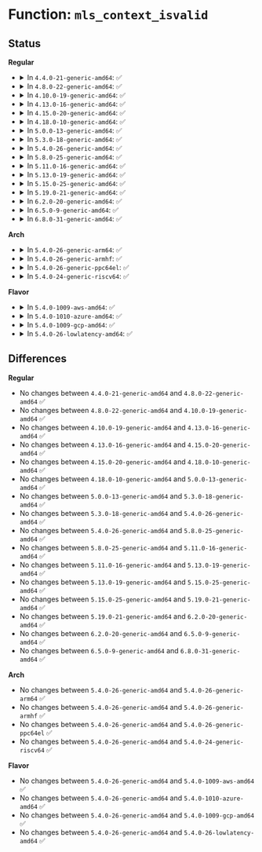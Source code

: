 # Function: <code>mls_context_isvalid</code>

## Status
<b>Regular</b>
<ul>
<li>
<details>
<summary>In <code>4.4.0-21-generic-amd64</code>: ✅</summary>

```c
int mls_context_isvalid(struct policydb * p, struct context * c)
```

```json
{
  "name": "mls_context_isvalid",
  "collision_type": "Unique Global",
  "inline_type": "No",
  "funcs": [
    {
      "addr": 18446744071582367152,
      "name": "mls_context_isvalid",
      "external": true,
      "loc": "security/selinux/ss/mls.c:191",
      "file": "security/selinux/ss/mls.c",
      "inline": "seen, unknown",
      "caller_inline": [],
      "caller_func": [
        "security/selinux/ss/policydb.c:policydb_context_isvalid",
        "security/selinux/ss/services.c:security_netlbl_secattr_to_sid"
      ]
    }
  ],
  "symbols": [
    {
      "addr": 18446744071582367152,
      "name": "mls_context_isvalid",
      "section": ".text",
      "bind": "STB_GLOBAL",
      "size": 152
    }
  ]
}
```
</details>
</li>
<li>
<details>
<summary>In <code>4.8.0-22-generic-amd64</code>: ✅</summary>

```c
int mls_context_isvalid(struct policydb * p, struct context * c)
```

```json
{
  "name": "mls_context_isvalid",
  "collision_type": "Unique Global",
  "inline_type": "No",
  "funcs": [
    {
      "addr": 18446744071582588256,
      "name": "mls_context_isvalid",
      "external": true,
      "loc": "security/selinux/ss/mls.c:191",
      "file": "security/selinux/ss/mls.c",
      "inline": "seen, unknown",
      "caller_inline": [],
      "caller_func": [
        "security/selinux/ss/policydb.c:policydb_context_isvalid",
        "security/selinux/ss/services.c:security_netlbl_secattr_to_sid"
      ]
    }
  ],
  "symbols": [
    {
      "addr": 18446744071582588256,
      "name": "mls_context_isvalid",
      "section": ".text",
      "bind": "STB_GLOBAL",
      "size": 161
    }
  ]
}
```
</details>
</li>
<li>
<details>
<summary>In <code>4.10.0-19-generic-amd64</code>: ✅</summary>

```c
int mls_context_isvalid(struct policydb * p, struct context * c)
```

```json
{
  "name": "mls_context_isvalid",
  "collision_type": "Unique Global",
  "inline_type": "No",
  "funcs": [
    {
      "addr": 18446744071582681488,
      "name": "mls_context_isvalid",
      "external": true,
      "loc": "security/selinux/ss/mls.c:191",
      "file": "security/selinux/ss/mls.c",
      "inline": "seen, unknown",
      "caller_inline": [],
      "caller_func": [
        "security/selinux/ss/policydb.c:policydb_context_isvalid",
        "security/selinux/ss/services.c:security_netlbl_secattr_to_sid"
      ]
    }
  ],
  "symbols": [
    {
      "addr": 18446744071582681488,
      "name": "mls_context_isvalid",
      "section": ".text",
      "bind": "STB_GLOBAL",
      "size": 161
    }
  ]
}
```
</details>
</li>
<li>
<details>
<summary>In <code>4.13.0-16-generic-amd64</code>: ✅</summary>

```c
int mls_context_isvalid(struct policydb * p, struct context * c)
```

```json
{
  "name": "mls_context_isvalid",
  "collision_type": "Unique Global",
  "inline_type": "No",
  "funcs": [
    {
      "addr": 18446744071582774368,
      "name": "mls_context_isvalid",
      "external": true,
      "loc": "security/selinux/ss/mls.c:191",
      "file": "security/selinux/ss/mls.c",
      "inline": "seen, unknown",
      "caller_inline": [],
      "caller_func": [
        "security/selinux/ss/policydb.c:policydb_context_isvalid",
        "security/selinux/ss/services.c:security_netlbl_secattr_to_sid"
      ]
    }
  ],
  "symbols": [
    {
      "addr": 18446744071582774368,
      "name": "mls_context_isvalid",
      "section": ".text",
      "bind": "STB_GLOBAL",
      "size": 156
    }
  ]
}
```
</details>
</li>
<li>
<details>
<summary>In <code>4.15.0-20-generic-amd64</code>: ✅</summary>

```c
int mls_context_isvalid(struct policydb * p, struct context * c)
```

```json
{
  "name": "mls_context_isvalid",
  "collision_type": "Unique Global",
  "inline_type": "No",
  "funcs": [
    {
      "addr": 18446744071582930432,
      "name": "mls_context_isvalid",
      "external": true,
      "loc": "security/selinux/ss/mls.c:192",
      "file": "security/selinux/ss/mls.c",
      "inline": "seen, unknown",
      "caller_inline": [],
      "caller_func": [
        "security/selinux/ss/policydb.c:policydb_context_isvalid",
        "security/selinux/ss/services.c:security_netlbl_secattr_to_sid"
      ]
    }
  ],
  "symbols": [
    {
      "addr": 18446744071582930432,
      "name": "mls_context_isvalid",
      "section": ".text",
      "bind": "STB_GLOBAL",
      "size": 156
    }
  ]
}
```
</details>
</li>
<li>
<details>
<summary>In <code>4.18.0-10-generic-amd64</code>: ✅</summary>

```c
int mls_context_isvalid(struct policydb * p, struct context * c)
```

```json
{
  "name": "mls_context_isvalid",
  "collision_type": "Unique Global",
  "inline_type": "No",
  "funcs": [
    {
      "addr": 18446744071583130080,
      "name": "mls_context_isvalid",
      "external": true,
      "loc": "security/selinux/ss/mls.c:193",
      "file": "security/selinux/ss/mls.c",
      "inline": "seen, unknown",
      "caller_inline": [],
      "caller_func": [
        "security/selinux/ss/policydb.c:policydb_context_isvalid",
        "security/selinux/ss/services.c:security_netlbl_secattr_to_sid"
      ]
    }
  ],
  "symbols": [
    {
      "addr": 18446744071583130080,
      "name": "mls_context_isvalid",
      "section": ".text",
      "bind": "STB_GLOBAL",
      "size": 156
    }
  ]
}
```
</details>
</li>
<li>
<details>
<summary>In <code>5.0.0-13-generic-amd64</code>: ✅</summary>

```c
int mls_context_isvalid(struct policydb * p, struct context * c)
```

```json
{
  "name": "mls_context_isvalid",
  "collision_type": "Unique Global",
  "inline_type": "No",
  "funcs": [
    {
      "addr": 18446744071583246768,
      "name": "mls_context_isvalid",
      "external": true,
      "loc": "security/selinux/ss/mls.c:193",
      "file": "security/selinux/ss/mls.c",
      "inline": "seen, unknown",
      "caller_inline": [],
      "caller_func": [
        "security/selinux/ss/policydb.c:policydb_context_isvalid",
        "security/selinux/ss/services.c:security_netlbl_secattr_to_sid"
      ]
    }
  ],
  "symbols": [
    {
      "addr": 18446744071583246768,
      "name": "mls_context_isvalid",
      "section": ".text",
      "bind": "STB_GLOBAL",
      "size": 156
    }
  ]
}
```
</details>
</li>
<li>
<details>
<summary>In <code>5.3.0-18-generic-amd64</code>: ✅</summary>

```c
int mls_context_isvalid(struct policydb * p, struct context * c)
```

```json
{
  "name": "mls_context_isvalid",
  "collision_type": "Unique Global",
  "inline_type": "No",
  "funcs": [
    {
      "addr": 18446744071583433696,
      "name": "mls_context_isvalid",
      "external": true,
      "loc": "security/selinux/ss/mls.c:193",
      "file": "security/selinux/ss/mls.c",
      "inline": "seen, unknown",
      "caller_inline": [],
      "caller_func": [
        "security/selinux/ss/policydb.c:policydb_context_isvalid",
        "security/selinux/ss/services.c:security_netlbl_secattr_to_sid"
      ]
    }
  ],
  "symbols": [
    {
      "addr": 18446744071583433696,
      "name": "mls_context_isvalid",
      "section": ".text",
      "bind": "STB_GLOBAL",
      "size": 156
    }
  ]
}
```
</details>
</li>
<li>
<details>
<summary>In <code>5.4.0-26-generic-amd64</code>: ✅</summary>

```c
int mls_context_isvalid(struct policydb * p, struct context * c)
```

```json
{
  "name": "mls_context_isvalid",
  "collision_type": "Unique Global",
  "inline_type": "No",
  "funcs": [
    {
      "addr": 18446744071583539600,
      "name": "mls_context_isvalid",
      "external": true,
      "loc": "security/selinux/ss/mls.c:193",
      "file": "security/selinux/ss/mls.c",
      "inline": "seen, unknown",
      "caller_inline": [],
      "caller_func": [
        "security/selinux/ss/policydb.c:policydb_context_isvalid",
        "security/selinux/ss/services.c:security_netlbl_secattr_to_sid"
      ]
    }
  ],
  "symbols": [
    {
      "addr": 18446744071583539600,
      "name": "mls_context_isvalid",
      "section": ".text",
      "bind": "STB_GLOBAL",
      "size": 156
    }
  ]
}
```
</details>
</li>
<li>
<details>
<summary>In <code>5.8.0-25-generic-amd64</code>: ✅</summary>

```c
int mls_context_isvalid(struct policydb * p, struct context * c)
```

```json
{
  "name": "mls_context_isvalid",
  "collision_type": "Unique Global",
  "inline_type": "No",
  "funcs": [
    {
      "addr": 18446744071583889344,
      "name": "mls_context_isvalid",
      "external": true,
      "loc": "security/selinux/ss/mls.c:193",
      "file": "security/selinux/ss/mls.c",
      "inline": "seen, unknown",
      "caller_inline": [],
      "caller_func": [
        "security/selinux/ss/policydb.c:policydb_context_isvalid",
        "security/selinux/ss/services.c:security_netlbl_secattr_to_sid"
      ]
    }
  ],
  "symbols": [
    {
      "addr": 18446744071583889344,
      "name": "mls_context_isvalid",
      "section": ".text",
      "bind": "STB_GLOBAL",
      "size": 159
    }
  ]
}
```
</details>
</li>
<li>
<details>
<summary>In <code>5.11.0-16-generic-amd64</code>: ✅</summary>

```c
int mls_context_isvalid(struct policydb * p, struct context * c)
```

```json
{
  "name": "mls_context_isvalid",
  "collision_type": "Unique Global",
  "inline_type": "No",
  "funcs": [
    {
      "addr": 18446744071584009456,
      "name": "mls_context_isvalid",
      "external": true,
      "loc": "security/selinux/ss/mls.c:193",
      "file": "security/selinux/ss/mls.c",
      "inline": "seen, unknown",
      "caller_inline": [],
      "caller_func": [
        "security/selinux/ss/policydb.c:policydb_context_isvalid",
        "security/selinux/ss/services.c:security_netlbl_secattr_to_sid"
      ]
    }
  ],
  "symbols": [
    {
      "addr": 18446744071584009456,
      "name": "mls_context_isvalid",
      "section": ".text",
      "bind": "STB_GLOBAL",
      "size": 156
    }
  ]
}
```
</details>
</li>
<li>
<details>
<summary>In <code>5.13.0-19-generic-amd64</code>: ✅</summary>

```c
int mls_context_isvalid(struct policydb * p, struct context * c)
```

```json
{
  "name": "mls_context_isvalid",
  "collision_type": "Unique Global",
  "inline_type": "No",
  "funcs": [
    {
      "addr": 18446744071584037520,
      "name": "mls_context_isvalid",
      "external": true,
      "loc": "security/selinux/ss/mls.c:193",
      "file": "security/selinux/ss/mls.c",
      "inline": "seen, unknown",
      "caller_inline": [],
      "caller_func": [
        "security/selinux/ss/policydb.c:policydb_context_isvalid",
        "security/selinux/ss/services.c:security_netlbl_secattr_to_sid"
      ]
    }
  ],
  "symbols": [
    {
      "addr": 18446744071584037520,
      "name": "mls_context_isvalid",
      "section": ".text",
      "bind": "STB_GLOBAL",
      "size": 156
    }
  ]
}
```
</details>
</li>
<li>
<details>
<summary>In <code>5.15.0-25-generic-amd64</code>: ✅</summary>

```c
int mls_context_isvalid(struct policydb * p, struct context * c)
```

```json
{
  "name": "mls_context_isvalid",
  "collision_type": "Unique Global",
  "inline_type": "No",
  "funcs": [
    {
      "addr": 18446744071584408640,
      "name": "mls_context_isvalid",
      "external": true,
      "loc": "security/selinux/ss/mls.c:193",
      "file": "security/selinux/ss/mls.c",
      "inline": "seen, unknown",
      "caller_inline": [],
      "caller_func": [
        "security/selinux/ss/policydb.c:policydb_context_isvalid",
        "security/selinux/ss/services.c:security_netlbl_secattr_to_sid"
      ]
    }
  ],
  "symbols": [
    {
      "addr": 18446744071584408640,
      "name": "mls_context_isvalid",
      "section": ".text",
      "bind": "STB_GLOBAL",
      "size": 156
    }
  ]
}
```
</details>
</li>
<li>
<details>
<summary>In <code>5.19.0-21-generic-amd64</code>: ✅</summary>

```c
int mls_context_isvalid(struct policydb * p, struct context * c)
```

```json
{
  "name": "mls_context_isvalid",
  "collision_type": "Unique Global",
  "inline_type": "No",
  "funcs": [
    {
      "addr": 18446744071585034736,
      "name": "mls_context_isvalid",
      "external": true,
      "loc": "security/selinux/ss/mls.c:192",
      "file": "security/selinux/ss/mls.c",
      "inline": "seen, unknown",
      "caller_inline": [],
      "caller_func": [
        "security/selinux/ss/policydb.c:policydb_context_isvalid",
        "security/selinux/ss/services.c:security_netlbl_secattr_to_sid"
      ]
    }
  ],
  "symbols": [
    {
      "addr": 18446744071585034736,
      "name": "mls_context_isvalid",
      "section": ".text",
      "bind": "STB_GLOBAL",
      "size": 247
    }
  ]
}
```
</details>
</li>
<li>
<details>
<summary>In <code>6.2.0-20-generic-amd64</code>: ✅</summary>

```c
int mls_context_isvalid(struct policydb * p, struct context * c)
```

```json
{
  "name": "mls_context_isvalid",
  "collision_type": "Unique Global",
  "inline_type": "No",
  "funcs": [
    {
      "addr": 18446744071585753232,
      "name": "mls_context_isvalid",
      "external": true,
      "loc": "security/selinux/ss/mls.c:192",
      "file": "security/selinux/ss/mls.c",
      "inline": "seen, unknown",
      "caller_inline": [],
      "caller_func": [
        "security/selinux/ss/policydb.c:policydb_context_isvalid",
        "security/selinux/ss/services.c:security_netlbl_secattr_to_sid"
      ]
    }
  ],
  "symbols": [
    {
      "addr": 18446744071585753232,
      "name": "mls_context_isvalid",
      "section": ".text",
      "bind": "STB_GLOBAL",
      "size": 247
    }
  ]
}
```
</details>
</li>
<li>
<details>
<summary>In <code>6.5.0-9-generic-amd64</code>: ✅</summary>

```c
int mls_context_isvalid(struct policydb * p, struct context * c)
```

```json
{
  "name": "mls_context_isvalid",
  "collision_type": "Unique Global",
  "inline_type": "No",
  "funcs": [
    {
      "addr": 18446744071585983888,
      "name": "mls_context_isvalid",
      "external": true,
      "loc": "security/selinux/ss/mls.c:192",
      "file": "security/selinux/ss/mls.c",
      "inline": "seen, unknown",
      "caller_inline": [],
      "caller_func": [
        "security/selinux/ss/policydb.c:policydb_context_isvalid",
        "security/selinux/ss/services.c:security_netlbl_secattr_to_sid"
      ]
    }
  ],
  "symbols": [
    {
      "addr": 18446744071585983888,
      "name": "mls_context_isvalid",
      "section": ".text",
      "bind": "STB_GLOBAL",
      "size": 247
    }
  ]
}
```
</details>
</li>
<li>
<details>
<summary>In <code>6.8.0-31-generic-amd64</code>: ✅</summary>

```c
int mls_context_isvalid(struct policydb * p, struct context * c)
```

```json
{
  "name": "mls_context_isvalid",
  "collision_type": "Unique Global",
  "inline_type": "No",
  "funcs": [
    {
      "addr": 18446744071586231216,
      "name": "mls_context_isvalid",
      "external": true,
      "loc": "security/selinux/ss/mls.c:192",
      "file": "security/selinux/ss/mls.c",
      "inline": "seen, unknown",
      "caller_inline": [],
      "caller_func": [
        "security/selinux/ss/policydb.c:policydb_context_isvalid",
        "security/selinux/ss/services.c:security_netlbl_secattr_to_sid"
      ]
    }
  ],
  "symbols": [
    {
      "addr": 18446744071586231216,
      "name": "mls_context_isvalid",
      "section": ".text",
      "bind": "STB_GLOBAL",
      "size": 247
    }
  ]
}
```
</details>
</li>
</ul>
<b>Arch</b>
<ul>
<li>
<details>
<summary>In <code>5.4.0-26-generic-arm64</code>: ✅</summary>

```c
int mls_context_isvalid(struct policydb * p, struct context * c)
```

```json
{
  "name": "mls_context_isvalid",
  "collision_type": "Unique Global",
  "inline_type": "No",
  "funcs": [
    {
      "addr": 18446603336495310480,
      "name": "mls_context_isvalid",
      "external": true,
      "loc": "security/selinux/ss/mls.c:193",
      "file": "security/selinux/ss/mls.c",
      "inline": "seen, unknown",
      "caller_inline": [],
      "caller_func": [
        "security/selinux/ss/policydb.c:policydb_context_isvalid",
        "security/selinux/ss/services.c:security_netlbl_secattr_to_sid"
      ]
    }
  ],
  "symbols": [
    {
      "addr": 18446603336495310480,
      "name": "mls_context_isvalid",
      "section": ".text",
      "bind": "STB_GLOBAL",
      "size": 208
    }
  ]
}
```
</details>
</li>
<li>
<details>
<summary>In <code>5.4.0-26-generic-armhf</code>: ✅</summary>

```c
int mls_context_isvalid(struct policydb * p, struct context * c)
```

```json
{
  "name": "mls_context_isvalid",
  "collision_type": "Unique Global",
  "inline_type": "No",
  "funcs": [
    {
      "addr": 3228689100,
      "name": "mls_context_isvalid",
      "external": true,
      "loc": "security/selinux/ss/mls.c:193",
      "file": "security/selinux/ss/mls.c",
      "inline": "seen, unknown",
      "caller_inline": [],
      "caller_func": [
        "security/selinux/ss/policydb.c:policydb_context_isvalid",
        "security/selinux/ss/services.c:security_netlbl_secattr_to_sid"
      ]
    }
  ],
  "symbols": [
    {
      "addr": 3228689100,
      "name": "mls_context_isvalid",
      "section": ".text",
      "bind": "STB_GLOBAL",
      "size": 204
    }
  ]
}
```
</details>
</li>
<li>
<details>
<summary>In <code>5.4.0-26-generic-ppc64el</code>: ✅</summary>

```c
int mls_context_isvalid(struct policydb * p, struct context * c)
```

```json
{
  "name": "mls_context_isvalid",
  "collision_type": "Unique Global",
  "inline_type": "No",
  "funcs": [
    {
      "addr": 13835058055289299264,
      "name": "mls_context_isvalid",
      "external": true,
      "loc": "security/selinux/ss/mls.c:193",
      "file": "security/selinux/ss/mls.c",
      "inline": "seen, unknown",
      "caller_inline": [],
      "caller_func": [
        "security/selinux/ss/policydb.c:policydb_context_isvalid",
        "security/selinux/ss/services.c:security_netlbl_secattr_to_sid"
      ]
    }
  ],
  "symbols": [
    {
      "addr": 13835058055289299264,
      "name": "mls_context_isvalid",
      "section": ".text",
      "bind": "STB_GLOBAL",
      "size": 288
    }
  ]
}
```
</details>
</li>
<li>
<details>
<summary>In <code>5.4.0-24-generic-riscv64</code>: ✅</summary>

```c
int mls_context_isvalid(struct policydb * p, struct context * c)
```

```json
{
  "name": "mls_context_isvalid",
  "collision_type": "Unique Global",
  "inline_type": "No",
  "funcs": [
    {
      "addr": 18446743936274527816,
      "name": "mls_context_isvalid",
      "external": true,
      "loc": "security/selinux/ss/mls.c:193",
      "file": "security/selinux/ss/mls.c",
      "inline": "seen, unknown",
      "caller_inline": [],
      "caller_func": [
        "security/selinux/ss/policydb.c:policydb_context_isvalid",
        "security/selinux/ss/services.c:security_netlbl_secattr_to_sid"
      ]
    }
  ],
  "symbols": [
    {
      "addr": 18446743936274527816,
      "name": "mls_context_isvalid",
      "section": ".text",
      "bind": "STB_GLOBAL",
      "size": 172
    }
  ]
}
```
</details>
</li>
</ul>
<b>Flavor</b>
<ul>
<li>
<details>
<summary>In <code>5.4.0-1009-aws-amd64</code>: ✅</summary>

```c
int mls_context_isvalid(struct policydb * p, struct context * c)
```

```json
{
  "name": "mls_context_isvalid",
  "collision_type": "Unique Global",
  "inline_type": "No",
  "funcs": [
    {
      "addr": 18446744071583508336,
      "name": "mls_context_isvalid",
      "external": true,
      "loc": "security/selinux/ss/mls.c:193",
      "file": "security/selinux/ss/mls.c",
      "inline": "seen, unknown",
      "caller_inline": [],
      "caller_func": [
        "security/selinux/ss/policydb.c:policydb_context_isvalid",
        "security/selinux/ss/services.c:security_netlbl_secattr_to_sid"
      ]
    }
  ],
  "symbols": [
    {
      "addr": 18446744071583508336,
      "name": "mls_context_isvalid",
      "section": ".text",
      "bind": "STB_GLOBAL",
      "size": 156
    }
  ]
}
```
</details>
</li>
<li>
<details>
<summary>In <code>5.4.0-1010-azure-amd64</code>: ✅</summary>

```c
int mls_context_isvalid(struct policydb * p, struct context * c)
```

```json
{
  "name": "mls_context_isvalid",
  "collision_type": "Unique Global",
  "inline_type": "No",
  "funcs": [
    {
      "addr": 18446744071583445392,
      "name": "mls_context_isvalid",
      "external": true,
      "loc": "security/selinux/ss/mls.c:193",
      "file": "security/selinux/ss/mls.c",
      "inline": "seen, unknown",
      "caller_inline": [],
      "caller_func": [
        "security/selinux/ss/policydb.c:policydb_context_isvalid",
        "security/selinux/ss/services.c:security_netlbl_secattr_to_sid"
      ]
    }
  ],
  "symbols": [
    {
      "addr": 18446744071583445392,
      "name": "mls_context_isvalid",
      "section": ".text",
      "bind": "STB_GLOBAL",
      "size": 156
    }
  ]
}
```
</details>
</li>
<li>
<details>
<summary>In <code>5.4.0-1009-gcp-amd64</code>: ✅</summary>

```c
int mls_context_isvalid(struct policydb * p, struct context * c)
```

```json
{
  "name": "mls_context_isvalid",
  "collision_type": "Unique Global",
  "inline_type": "No",
  "funcs": [
    {
      "addr": 18446744071583492112,
      "name": "mls_context_isvalid",
      "external": true,
      "loc": "security/selinux/ss/mls.c:193",
      "file": "security/selinux/ss/mls.c",
      "inline": "seen, unknown",
      "caller_inline": [],
      "caller_func": [
        "security/selinux/ss/policydb.c:policydb_context_isvalid",
        "security/selinux/ss/services.c:security_netlbl_secattr_to_sid"
      ]
    }
  ],
  "symbols": [
    {
      "addr": 18446744071583492112,
      "name": "mls_context_isvalid",
      "section": ".text",
      "bind": "STB_GLOBAL",
      "size": 156
    }
  ]
}
```
</details>
</li>
<li>
<details>
<summary>In <code>5.4.0-26-lowlatency-amd64</code>: ✅</summary>

```c
int mls_context_isvalid(struct policydb * p, struct context * c)
```

```json
{
  "name": "mls_context_isvalid",
  "collision_type": "Unique Global",
  "inline_type": "No",
  "funcs": [
    {
      "addr": 18446744071583588480,
      "name": "mls_context_isvalid",
      "external": true,
      "loc": "security/selinux/ss/mls.c:193",
      "file": "security/selinux/ss/mls.c",
      "inline": "seen, unknown",
      "caller_inline": [],
      "caller_func": [
        "security/selinux/ss/policydb.c:policydb_context_isvalid",
        "security/selinux/ss/services.c:security_netlbl_secattr_to_sid"
      ]
    }
  ],
  "symbols": [
    {
      "addr": 18446744071583588480,
      "name": "mls_context_isvalid",
      "section": ".text",
      "bind": "STB_GLOBAL",
      "size": 156
    }
  ]
}
```
</details>
</li>
</ul>

## Differences
<b>Regular</b>
<ul>
<li>
No changes between <code>4.4.0-21-generic-amd64</code> and <code>4.8.0-22-generic-amd64</code> ✅
</li>
<li>
No changes between <code>4.8.0-22-generic-amd64</code> and <code>4.10.0-19-generic-amd64</code> ✅
</li>
<li>
No changes between <code>4.10.0-19-generic-amd64</code> and <code>4.13.0-16-generic-amd64</code> ✅
</li>
<li>
No changes between <code>4.13.0-16-generic-amd64</code> and <code>4.15.0-20-generic-amd64</code> ✅
</li>
<li>
No changes between <code>4.15.0-20-generic-amd64</code> and <code>4.18.0-10-generic-amd64</code> ✅
</li>
<li>
No changes between <code>4.18.0-10-generic-amd64</code> and <code>5.0.0-13-generic-amd64</code> ✅
</li>
<li>
No changes between <code>5.0.0-13-generic-amd64</code> and <code>5.3.0-18-generic-amd64</code> ✅
</li>
<li>
No changes between <code>5.3.0-18-generic-amd64</code> and <code>5.4.0-26-generic-amd64</code> ✅
</li>
<li>
No changes between <code>5.4.0-26-generic-amd64</code> and <code>5.8.0-25-generic-amd64</code> ✅
</li>
<li>
No changes between <code>5.8.0-25-generic-amd64</code> and <code>5.11.0-16-generic-amd64</code> ✅
</li>
<li>
No changes between <code>5.11.0-16-generic-amd64</code> and <code>5.13.0-19-generic-amd64</code> ✅
</li>
<li>
No changes between <code>5.13.0-19-generic-amd64</code> and <code>5.15.0-25-generic-amd64</code> ✅
</li>
<li>
No changes between <code>5.15.0-25-generic-amd64</code> and <code>5.19.0-21-generic-amd64</code> ✅
</li>
<li>
No changes between <code>5.19.0-21-generic-amd64</code> and <code>6.2.0-20-generic-amd64</code> ✅
</li>
<li>
No changes between <code>6.2.0-20-generic-amd64</code> and <code>6.5.0-9-generic-amd64</code> ✅
</li>
<li>
No changes between <code>6.5.0-9-generic-amd64</code> and <code>6.8.0-31-generic-amd64</code> ✅
</li>
</ul>
<b>Arch</b>
<ul>
<li>
No changes between <code>5.4.0-26-generic-amd64</code> and <code>5.4.0-26-generic-arm64</code> ✅
</li>
<li>
No changes between <code>5.4.0-26-generic-amd64</code> and <code>5.4.0-26-generic-armhf</code> ✅
</li>
<li>
No changes between <code>5.4.0-26-generic-amd64</code> and <code>5.4.0-26-generic-ppc64el</code> ✅
</li>
<li>
No changes between <code>5.4.0-26-generic-amd64</code> and <code>5.4.0-24-generic-riscv64</code> ✅
</li>
</ul>
<b>Flavor</b>
<ul>
<li>
No changes between <code>5.4.0-26-generic-amd64</code> and <code>5.4.0-1009-aws-amd64</code> ✅
</li>
<li>
No changes between <code>5.4.0-26-generic-amd64</code> and <code>5.4.0-1010-azure-amd64</code> ✅
</li>
<li>
No changes between <code>5.4.0-26-generic-amd64</code> and <code>5.4.0-1009-gcp-amd64</code> ✅
</li>
<li>
No changes between <code>5.4.0-26-generic-amd64</code> and <code>5.4.0-26-lowlatency-amd64</code> ✅
</li>
</ul>
